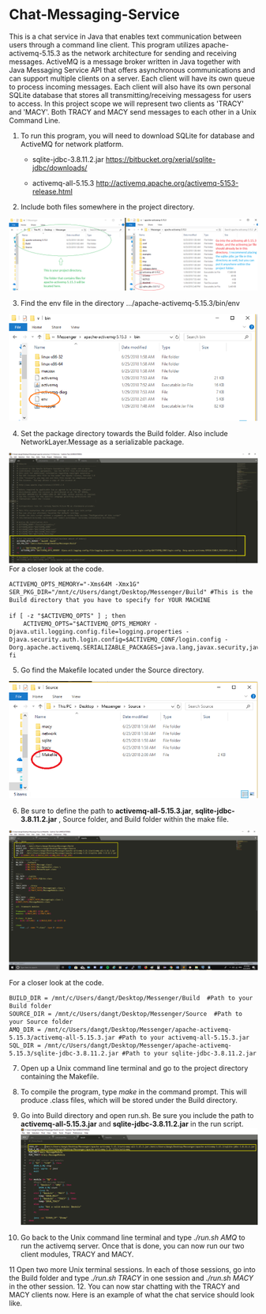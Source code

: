 # Chat-Messaging-Service
This is a chat service in Java that enables text communication between users through a command line client. This program utilizes apache-activemq-5.15.3 as the network architecture for sending and receiving messages. ActiveMQ is a message broker written in Java together with Java Messaging Service API that offers asynchronous communications and can support multiple clients on a server. Each client will have its own queue to process incoming messages. Each client will also have its own personal SQLite database that stores all transmitting/receiving messagess for users to access. In this project scope we will represent two clients as 'TRACY' and 'MACY'. Both TRACY and MACY send messages to each other in a Unix Command Line.

1. To run this program, you will need to download SQLite for database and ActiveMQ for network platform.
    
    - sqlite-jdbc-3.8.11.2.jar https://bitbucket.org/xerial/sqlite-jdbc/downloads/

    - activemq-all-5.15.3 http://activemq.apache.org/activemq-5153-release.html

2. Include both files somewhere in the project directory.

![alt text](https://github.com/ThomasDang93/Chat-Messaging-Service/blob/master/images/dependencies_install.png)

3. Find the env file in the directory .../apache-activemq-5.15.3/bin/env

![alt text](https://github.com/ThomasDang93/Chat-Messaging-Service/blob/master/images/env.png)

4. Set the package directory towards the Build folder. Also include NetworkLayer.Message as a serializable package.

![alt text](https://github.com/ThomasDang93/Chat-Messaging-Service/blob/master/images/env_detail.png)
For a closer look at the code.
```
ACTIVEMQ_OPTS_MEMORY="-Xms64M -Xmx1G"
SER_PKG_DIR="/mnt/c/Users/dangt/Desktop/Messenger/Build" #This is the Build directory that you have to specify for YOUR MACHINE

if [ -z "$ACTIVEMQ_OPTS" ] ; then
    ACTIVEMQ_OPTS="$ACTIVEMQ_OPTS_MEMORY -Djava.util.logging.config.file=logging.properties -Djava.security.auth.login.config=$ACTIVEMQ_CONF/login.config -Dorg.apache.activemq.SERIALIZABLE_PACKAGES=java.lang,javax.security,java.util,org.apache.activemq,$SER_PKG_DIR/NetworkLayer.Message"
fi
```

5. Go find the Makefile located under the Source directory. 

![alt text](https://github.com/ThomasDang93/Chat-Messaging-Service/blob/master/images/make.png)

6. Be sure to define the path to **activemq-all-5.15.3.jar**, **sqlite-jdbc-3.8.11.2.jar** , Source folder, and Build folder within the make file.

![alt text](https://github.com/ThomasDang93/Chat-Messaging-Service/blob/master/images/make_detail.png)

For a closer look at the code.
```
BUILD_DIR = /mnt/c/Users/dangt/Desktop/Messenger/Build  #Path to your Build folder
SOURCE_DIR = /mnt/c/Users/dangt/Desktop/Messenger/Source  #Path to your Source folder
AMQ_DIR = /mnt/c/Users/dangt/Desktop/Messenger/apache-activemq-5.15.3/activemq-all-5.15.3.jar #Path to your activemq-all-5.15.3.jar
SQL_DIR = /mnt/c/Users/dangt/Desktop/Messenger/apache-activemq-5.15.3/sqlite-jdbc-3.8.11.2.jar #Path to your sqlite-jdbc-3.8.11.2.jar
```

7. Open up a Unix command line terminal and go to the project directory containing the Makefile.
8. To compile the program, type *make* in the command prompt. This will produce .class files, which will be stored under the Build directory.
9. Go into Build directory and open run.sh. Be sure you include the path to **activemq-all-5.15.3.jar** and **sqlite-jdbc-3.8.11.2.jar** in the run script.
![alt text](https://github.com/ThomasDang93/Chat-Messaging-Service/blob/master/images/run.png)


10. Go back to the Unix command line terminal and type *./run.sh AMQ* to run the activemq server. Once that is done, you can now run our two client modules, TRACY and MACY. 

11 Open two more Unix terminal sessions. In each of those sessions, go into the Build folder and type *./run.sh TRACY* in one session and *./run.sh MACY* in the other session.
12. You can now star chatting with the TRACY and MACY clients now. Here is an example of what the chat service should look like.


